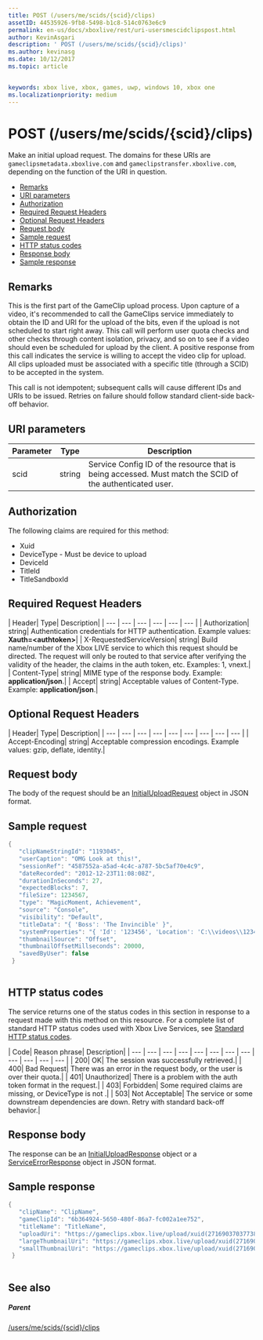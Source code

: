 ```yaml
---
title: POST (/users/me/scids/{scid}/clips)
assetID: 44535926-9fb8-5498-b1c8-514c0763e6c9
permalink: en-us/docs/xboxlive/rest/uri-usersmescidclipspost.html
author: KevinAsgari
description: ' POST (/users/me/scids/{scid}/clips)'
ms.author: kevinasg
ms.date: 10/12/2017
ms.topic: article


keywords: xbox live, xbox, games, uwp, windows 10, xbox one
ms.localizationpriority: medium
---
```



# POST (/users/me/scids/{scid}/clips)
Make an initial upload request. 
The domains for these URIs are `gameclipsmetadata.xboxlive.com` and `gameclipstransfer.xboxlive.com`, depending on the function of the URI in question.
 
  * [Remarks](#ID4EX)
  * [URI parameters](#ID4EFB)
  * [Authorization](#ID4EQB)
  * [Required Request Headers](#ID4EKC)
  * [Optional Request Headers](#ID4ENE)
  * [Request body](#ID4ENF)
  * [Sample request](#ID4E1F)
  * [HTTP status codes](#ID4EDG)
  * [Response body](#ID4EVAAC)
  * [Sample response](#ID4EFBAC)
 
<a id="ID4EX"></a>

 
## Remarks
 
This is the first part of the GameClip upload process. Upon capture of a video, it's recommended to call the GameClips service immediately to obtain the ID and URI for the upload of the bits, even if the upload is not scheduled to start right away. This call will perform user quota checks and other checks through content isolation, privacy, and so on to see if a video should even be scheduled for upload by the client. A positive response from this call indicates the service is willing to accept the video clip for upload. All clips uploaded must be associated with a specific title (through a SCID) to be accepted in the system.
 
This call is not idempotent; subsequent calls will cause different IDs and URIs to be issued. Retries on failure should follow standard client-side back-off behavior.
  
<a id="ID4EFB"></a>

 
## URI parameters
 
| Parameter| Type| Description| 
| --- | --- | --- | 
| scid| string| Service Config ID of the resource that is being accessed. Must match the SCID of the authenticated user.| 
  
<a id="ID4EQB"></a>

 
## Authorization
 
The following claims are required for this method:
 
   * Xuid
   * DeviceType - Must be device to upload
   * DeviceId
   * TitleId
   * TitleSandboxId
   
<a id="ID4EKC"></a>

 
## Required Request Headers
 
| Header| Type| Description| 
| --- | --- | --- | --- | --- | --- | 
| Authorization| string| Authentication credentials for HTTP authentication. Example values: <b>Xauth=&lt;authtoken></b>| 
| X-RequestedServiceVersion| string| Build name/number of the Xbox LIVE service to which this request should be directed. The request will only be routed to that service after verifying the validity of the header, the claims in the auth token, etc. Examples: 1, vnext.| 
| Content-Type| string| MIME type of the response body. Example: <b>application/json</b>.| 
| Accept| string| Acceptable values of Content-Type. Example: <b>application/json</b>.| 
  
<a id="ID4ENE"></a>

 
## Optional Request Headers
 
| Header| Type| Description| 
| --- | --- | --- | --- | --- | --- | --- | --- | --- | 
| Accept-Encoding| string| Acceptable compression encodings. Example values: gzip, deflate, identity.| 
  
<a id="ID4ENF"></a>

 
## Request body
 
The body of the request should be an [InitialUploadRequest](../../json/json-initialuploadrequest.md) object in JSON format.
  
<a id="ID4E1F"></a>

 
## Sample request
 

```cpp
{
   "clipNameStringId": "1193045",
   "userCaption": "OMG Look at this!",
   "sessionRef": "4587552a-a5ad-4c4c-a787-5bc5af70e4c9",
   "dateRecorded": "2012-12-23T11:08:08Z",
   "durationInSeconds": 27,
   "expectedBlocks": 7,
   "fileSize": 1234567,
   "type": "MagicMoment, Achievement",
   "source": "Console",
   "visibility": "Default",
   "titleData": "{ 'Boss': 'The Invincible' }",
   "systemProperties": "{ 'Id': '123456', 'Location': 'C:\\videos\\123456.mp4' }",
   "thumbnailSource": "Offset",
   "thumbnailOffsetMillseconds": 20000,
   "savedByUser": false
 }
      
```

  
<a id="ID4EDG"></a>

 
## HTTP status codes
 
The service returns one of the status codes in this section in response to a request made with this method on this resource. For a complete list of standard HTTP status codes used with Xbox Live Services, see [Standard HTTP status codes](../../additional/httpstatuscodes.md).
 
| Code| Reason phrase| Description| 
| --- | --- | --- | --- | --- | --- | --- | --- | --- | --- | --- | --- | 
| 200| OK| The session was successfully retrieved.| 
| 400| Bad Request| There was an error in the request body, or the user is over their quota.| 
| 401| Unauthorized| There is a problem with the auth token format in the request.| 
| 403| Forbidden| Some required claims are missing, or DeviceType is not .| 
| 503| Not Acceptable| The service or some downstream dependencies are down. Retry with standard back-off behavior.| 
  
<a id="ID4EVAAC"></a>

 
## Response body
 
The response can be an [InitialUploadResponse](../../json/json-initialuploadresponse.md) object or a [ServiceErrorResponse](../../json/json-serviceerrorresponse.md) object in JSON format.
  
<a id="ID4EFBAC"></a>

 
## Sample response
 

```cpp
{
   "clipName": "ClipName",
   "gameClipId": "6b364924-5650-480f-86a7-fc002a1ee752",  
   "titleName": "TitleName",
   "uploadUri": "https://gameclips.xbox.live/upload/xuid(2716903703773872)/6b364924-5650-480f-86a7-fc002a1ee752/container",
   "largeThumbnailUri": "https://gameclips.xbox.live/upload/xuid(2716903703773872)/6b364924-5650-480f-86a7-fc002a1ee752/container/thumbnails/large",
   "smallThumbnailUri": "https://gameclips.xbox.live/upload/xuid(2716903703773872)/6b364924-5650-480f-86a7-fc002a1ee752/container/thumbnails/small"
 }
         
```

  
<a id="ID4EOBAC"></a>

 
## See also
 
<a id="ID4EQBAC"></a>

 
##### Parent 

[/users/me/scids/{scid}/clips](uri-usersmescidclips.md)

   